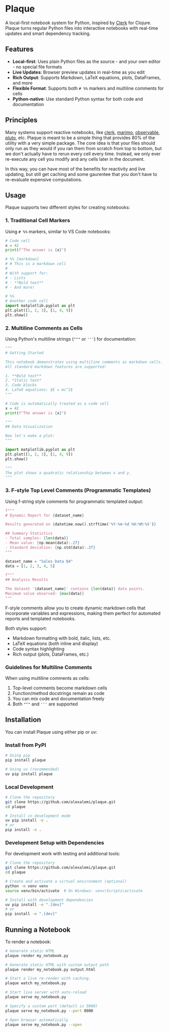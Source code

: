 # Plaque

A local-first notebook system for Python, inspired by
[Clerk](https://clerk.vision/) for Clojure. Plaque turns regular Python files
into interactive notebooks with real-time updates and smart dependency
tracking.

## Features

- **Local-first**: Uses plain Python files as the source - and your own editor - no special file formats
- **Live Updates**: Browser preview updates in real-time as you edit
- **Rich Output**: Supports Markdown, LaTeX equations, plots, DataFrames, and more
- **Flexible Format**: Supports both `# %%` markers and multiline comments for cells
- **Python-native**: Use standard Python syntax for both code and documentation

## Principles

Many systems support reactive notebooks, like [clerk](https://clerk.vision/),
[marimo](https://marimo.io/),
[observable](https://observablehq.com/framework/),
[pluto](https://plutojl.org/), etc. Plaque is meant to be a simple thing that
provides 80% of the utility with a very simple package.  The core idea is that
your files should only run as they would if you ran them from scratch from top
to bottom, but we don't actually have to rerun every cell every time.  Instead,
we only ever re-execute any cell you modify and any cells later in the document.

In this way, you can have most of the benefits for reactivity and live
updating, but still get caching and some gaurentee that you don't have to
re-evaluate expensive computations.  

## Usage

Plaque supports two different styles for creating notebooks:

### 1. Traditional Cell Markers

Using `# %%` markers, similar to VS Code notebooks:

```python
# Code cell
x = 42
print(f"The answer is {x}")

# %% [markdown]
# # This is a markdown cell
#
# With support for:
# - Lists
# - **Bold text**
# - And more!

# %%
# Another code cell
import matplotlib.pyplot as plt
plt.plot([1, 2, 3], [1, 4, 9])
plt.show()
```

### 2. Multiline Comments as Cells

Using Python's multiline strings (`"""` or `'''`) for documentation:

```python
"""
# Getting Started

This notebook demonstrates using multiline comments as markdown cells.
All standard markdown features are supported:

1. **Bold text**
2. *Italic text*
3. Code blocks
4. LaTeX equations: $E = mc^2$
"""

# Code is automatically treated as a code cell
x = 42
print(f"The answer is {x}")

"""
## Data Visualization

Now let's make a plot:
"""

import matplotlib.pyplot as plt
plt.plot([1, 2, 3], [1, 4, 9])
plt.show()

"""
The plot shows a quadratic relationship between x and y.
"""
```

### 3. F-style Top Level Comments (Programmatic Templates)

Using f-string style comments for programmatic templated output:

```python
f"""
# Dynamic Report for {dataset_name}

Results generated on {datetime.now().strftime('%Y-%m-%d %H:%M:%S')}

## Summary Statistics
- Total samples: {len(data)}
- Mean value: {np.mean(data):.2f}
- Standard deviation: {np.std(data):.2f}
"""

dataset_name = "Sales Data Q4"
data = [1, 2, 3, 4, 5]

f"""
## Analysis Results

The dataset '{dataset_name}' contains {len(data)} data points.
Maximum value observed: {max(data)}
"""
```

F-style comments allow you to create dynamic markdown cells that incorporate variables and expressions, making them perfect for automated reports and templated notebooks.

Both styles support:
- Markdown formatting with bold, italic, lists, etc.
- LaTeX equations (both inline and display)
- Code syntax highlighting
- Rich output (plots, DataFrames, etc.)

### Guidelines for Multiline Comments

When using multiline comments as cells:
1. Top-level comments become markdown cells
2. Function/method docstrings remain as code
3. You can mix code and documentation freely
4. Both `"""` and `'''` are supported

## Installation

You can install Plaque using either pip or uv:

### Install from PyPI

```bash
# Using pip
pip install plaque

# Using uv (recommended)
uv pip install plaque
```

### Local Development

```bash
# Clone the repository
git clone https://github.com/alexalemi/plaque.git
cd plaque

# Install in development mode
uv pip install -e .
# or
pip install -e .
```

### Development Setup with Dependencies

For development work with testing and additional tools:

```bash
# Clone the repository
git clone https://github.com/alexalemi/plaque.git
cd plaque

# Create and activate a virtual environment (optional)
python -m venv venv
source venv/bin/activate  # On Windows: venv\Scripts\activate

# Install with development dependencies
uv pip install -e ".[dev]"
# or
pip install -e ".[dev]"
```

## Running a Notebook

To render a notebook:

```bash
# Generate static HTML
plaque render my_notebook.py

# Generate static HTML with custom output path
plaque render my_notebook.py output.html

# Start a live re-render with caching.
plaque watch my_notebook.py

# Start live server with auto-reload
plaque serve my_notebook.py

# Specify a custom port (default is 5000)
plaque serve my_notebook.py --port 8000

# Open browser automatically
plaque serve my_notebook.py --open
```
